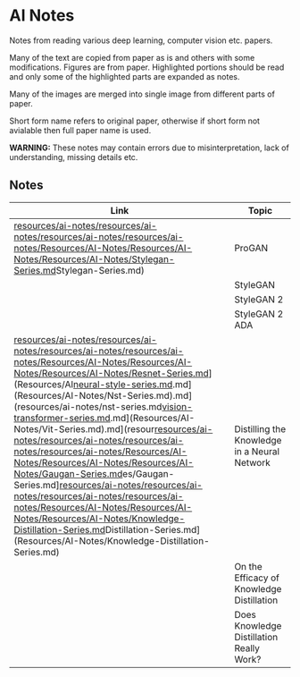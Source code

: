 # AI Notes

Notes from reading various deep learning, computer vision etc. papers. 

Many of the text are copied from paper as is and others with some modifications. Figures are from paper. Highlighted portions should be read and only some of the highlighted parts are expanded as notes.

Many of the images are merged into single image from different parts of paper.

Short form name refers to original paper, otherwise if short form not avialable then full paper name is used.

**WARNING:** These notes may contain errors due to misinterpretation, lack of understanding, missing details etc. 

## Notes

| Link | Topic |
| --- | --- |
| [resources/ai-notes/resources/ai-notes/resources/ai-notes/resources/ai-notes/Resources/AI-Notes/Resources/AI-Notes/Resources/AI-Notes/Stylegan-Series.md](Stylegan-Series.md)Stylegan-Series.md) | ProGAN |
| | StyleGAN |
| | StyleGAN 2 |
| | StyleGAN 2 ADA |
[resources/ai-notes/resources/ai-notes/resources/ai-notes/resources/ai-notes/Resources/AI-Notes/Resources/AI-Notes/Resources/AI-Notes/Resnet-Series.md](Resnet-Series.md)](Resources/AI[neural-style-series.md](Resources/AI-Notes/Nst-Series.md).md](Resources/AI-Notes/Nst-Series.md).md](resources/ai-notes/nst-series.md[vision-transformer-series.md](Resources/AI-Notes/Vit-Series.md).md](Resources/AI-Notes/Vit-Series.md).md](resour[resources/ai-notes/resources/ai-notes/resources/ai-notes/resources/ai-notes/Resources/AI-Notes/Resources/AI-Notes/Resources/AI-Notes/Gaugan-Series.md](Gaugan-Series.md)es/Gaugan-Series.md][resources/ai-notes/resources/ai-notes/resources/ai-notes/resources/ai-notes/Resources/AI-Notes/Resources/AI-Notes/Resources/AI-Notes/Knowledge-Distillation-Series.md](Knowledge-Distillation-Series.md)Distillation-Series.md](Resources/AI-Notes/Knowledge-Distillation-Series.md) | Distilling the Knowledge in a Neural Network |
| | On the Efficacy of Knowledge Distillation |
| | Does Knowledge Distillation Really Work? |
